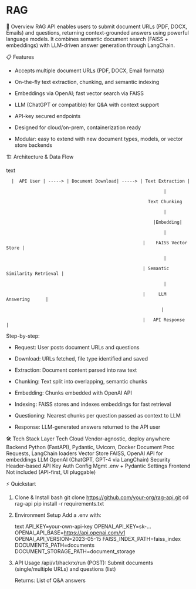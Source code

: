 # RAG

🚀 Overview
RAG API enables users to submit document URLs (PDF, DOCX, Emails) and questions, returning context-grounded answers using powerful language models. It combines semantic document search (FAISS + embeddings) with LLM-driven answer generation through LangChain.

📋 Features
- Accepts multiple document URLs (PDF, DOCX, Email formats)

- On-the-fly text extraction, chunking, and semantic indexing

- Embeddings via OpenAI; fast vector search via FAISS

- LLM (ChatGPT or compatible) for Q&A with context support

- API-key secured endpoints

- Designed for cloud/on-prem, containerization ready

- Modular: easy to extend with new document types, models, or vector store backends

🏗️ Architecture & Data Flow

text
            
      |  API User | -----> | Document Download| -----> | Text Extraction |        
             
                                                                |
                                                      
                                                          Text Chunking    
                                                   
                                                                |          
                                                          
                                                            |Embedding|
                                                            
                                                                |
                                                     
                                                        |    FAISS Vector Store |
                                                        
                                                                |
                                                    
                                                        | Semantic Similarity Retrieval |
                                                      
                                                                |
                                                      
                                                        |     LLM Answering      |
                                                       
                                                               |
                                                        
                                                        |   API Response     |
                                                       
Step-by-step:

* Request: User posts document URLs and questions

* Download: URLs fetched, file type identified and saved

* Extraction: Document content parsed into raw text

* Chunking: Text split into overlapping, semantic chunks

* Embedding: Chunks embedded with OpenAI API

* Indexing: FAISS stores and indexes embeddings for fast retrieval

* Questioning: Nearest chunks per question passed as context to LLM

* Response: LLM-generated answers returned to the API user

🛠️ Tech Stack
    Layer	          Tech
    Cloud	          Vendor-agnostic, deploy anywhere
    Backend	Python    (FastAPI), Pydantic, Uvicorn, Docker
    Document Proc	  Requests, LangChain loaders
    Vector Store	  FAISS, OpenAI API for embeddings
    LLM	OpenAI        (ChatGPT, GPT-4 via LangChain)
    Security	      Header-based API Key Auth
    Config Mgmt	      .env + Pydantic Settings
    Frontend	      Not included (API-first, UI pluggable)

⚡ Quickstart
1. Clone & Install
    bash
    git clone https://github.com/your-org/rag-api.git
    cd rag-api
    pip install -r requirements.txt
2. Environment Setup
    Add a .env with:

    text
    API_KEY=your-own-api-key
    OPENAI_API_KEY=sk-...
    OPENAI_API_BASE=https://api.openai.com/v1
    OPENAI_API_VERSION=2023-05-15
    FAISS_INDEX_PATH=faiss_index
    DOCUMENTS_PATH=documents
    DOCUMENT_STORAGE_PATH=document_storage

3. API Usage
    /api/v1/hackrx/run (POST): Submit documents (single/multiple URLs) and questions (list)

    Returns: List of Q&A answers    

